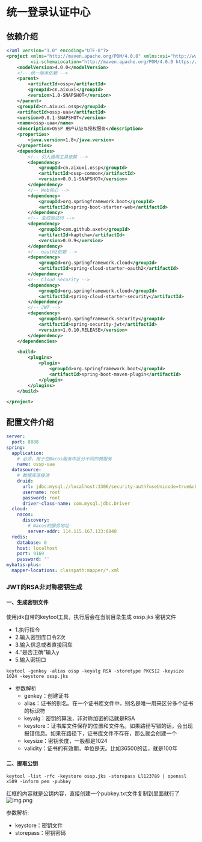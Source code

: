 # 统一登录认证中心

## 依赖介绍
```xml
<?xml version="1.0" encoding="UTF-8"?>
<project xmlns="http://maven.apache.org/POM/4.0.0" xmlns:xsi="http://www.w3.org/2001/XMLSchema-instance"
         xsi:schemaLocation="http://maven.apache.org/POM/4.0.0 https://maven.apache.org/xsd/maven-4.0.0.xsd">
    <modelVersion>4.0.0</modelVersion>
    <!-- 统一版本依赖 -->
    <parent>
        <artifactId>ossp</artifactId>
        <groupId>cn.aixuxi</groupId>
        <version>1.0-SNAPSHOT</version>
    </parent>
    <groupId>cn.aixuxi.ossp</groupId>
    <artifactId>ossp-uaa</artifactId>
    <version>0.0.1-SNAPSHOT</version>
    <name>ossp-uaa</name>
    <description>OSSP 用户认证与授权服务</description>
    <properties>
        <java.version>1.8</java.version>
    </properties>
    <dependencies>
        <!-- 引入通用工具依赖 -->
        <dependency>
            <groupId>cn.aixuxi.ossp</groupId>
            <artifactId>ossp-common</artifactId>
            <version>0.0.1-SNAPSHOT</version>
        </dependency>
        <!-- Web核心 -->
        <dependency>
            <groupId>org.springframework.boot</groupId>
            <artifactId>spring-boot-starter-web</artifactId>
        </dependency>
        <!-- 生成验证码 -->
        <dependency>
            <groupId>com.github.axet</groupId>
            <artifactId>kaptcha</artifactId>
            <version>0.0.9</version>
        </dependency>
        <!-- oauth2依赖 -->
        <dependency>
            <groupId>org.springframework.cloud</groupId>
            <artifactId>spring-cloud-starter-oauth2</artifactId>
        </dependency>
        <!-- Cloud Security -->
        <dependency>
            <groupId>org.springframework.cloud</groupId>
            <artifactId>spring-cloud-starter-security</artifactId>
        </dependency>
        <!-- JWT -->
        <dependency>
            <groupId>org.springframework.security</groupId>
            <artifactId>spring-security-jwt</artifactId>
            <version>1.0.10.RELEASE</version>
        </dependency>
    </dependencies>

    <build>
        <plugins>
            <plugin>
                <groupId>org.springframework.boot</groupId>
                <artifactId>spring-boot-maven-plugin</artifactId>
            </plugin>
        </plugins>
    </build>

</project>

```

## 配置文件介绍
```yaml
server:
  port: 8888
spring:
  application:
    # 必须，用于在Nacos服务中区分不同的微服务
    name: ossp-uaa
  datasource:
    # 数据库连接池
    druid:
      url: jdbc:mysql://localhost:3306/security-auth?useUnicode=true&characterEncoding=UTF-8&serverTimezone=UTC&useSSL=false
      username: root
      password: root
      driver-class-name: com.mysql.jdbc.Driver
  cloud:
    nacos:
      discovery:
        # Nacos的服务地址
        server-addr: 114.115.167.133:8848
  redis:
    database: 0
    host: localhost
    port: 9169
    password: ''
mybatis-plus:
  mapper-locations: classpath:mapper/*.xml
```

### JWT的RSA非对称密钥生成

#### 一、生成密钥文件
使用jdk自带的keytool工具，执行后会在当前目录生成 ossp.jks 密钥文件
- 1.执行指令
- 2.输入密钥库口令2次
- 3.输入信息或者直接回车
- 4.“是否正确”输入y
- 5.输入密钥口

```text 
keytool -genkey -alias ossp -keyalg RSA -storetype PKCS12 -keysize 1024 -keystore ossp.jks 
```
- 参数解析
  - genkey：创建证书
  - alias：证书的别名。在一个证书库文件中，别名是唯一用来区分多个证书的标识符
  - keyalg：密钥的算法，非对称加密的话就是RSA
  - keystore：证书库文件保存的位置和文件名。如果路径写错的话，会出现报错信息。如果在路径下，证书库文件不存在，那么就会创建一个
  - keysize：密钥长度，一般都是1024
  - validity：证书的有效期，单位是天。比如36500的话，就是100年
#### 二、提取公钥
```text
keytool -list -rfc -keystore ossp.jks -storepass Ll123789 | openssl x509 -inform pem -pubkey
```
红框的内容就是公钥内容，直接创建一个pubkey.txt文件复制到里面就行了
![img.png](http://img.aixuxi.cn/20211009175200.png)

参数解析:
- keystore：密钥文件
- storepass：密钥密码